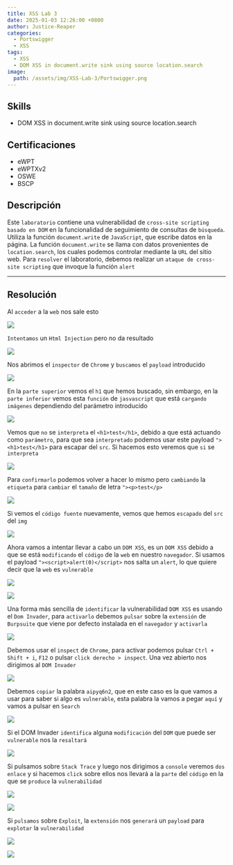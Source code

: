 ```yaml
---
title: XSS Lab 3
date: 2025-01-03 12:26:00 +0800
author: Justice-Reaper
categories:
  - Portswigger
  - XSS
tags:
  - XSS
  - DOM XSS in document.write sink using source location.search
image:
  path: /assets/img/XSS-Lab-3/Portswigger.png
---
```


## Skills

- DOM XSS in document.write sink using source location.search

## Certificaciones

- eWPT
- eWPTXv2
- OSWE
- BSCP
  
## Descripción

Este `laboratorio` contiene una vulnerabilidad de `cross-site scripting basado en DOM` en la funcionalidad de seguimiento de consultas de `búsqueda`. Utiliza la función `document.write` de `JavaScript`, que escribe datos en la página. La función `document.write` se llama con datos provenientes de `location.search`, los cuales podemos controlar mediante la `URL` del sitio web. Para `resolver` el laboratorio, debemos realizar un `ataque de cross-site scripting` que invoque la función `alert`

---
## Resolución

Al `acceder` a la `web` nos sale esto

![](/assets/img/XSS-Lab-3/image_1.png)

`Intentamos` un `Html Injection` pero no da resultado

![](/assets/img/XSS-Lab-3/image_2.png)

Nos abrimos el `inspector` de `Chrome` y `buscamos` el `payload` introducido

![](/assets/img/XSS-Lab-3/image_3.png)

En la `parte superior` vemos el `h1` que hemos buscado, sin embargo, en la `parte inferior` vemos esta `función` de `jasvascript` que está `cargando imágenes` dependiendo del parámetro introducido

![](/assets/img/XSS-Lab-3/image_4.png)

Vemos que `no` se `interpreta` el `<h1>test</h1>`, debido a que está actuando como `parámetro`, para que sea `interpretado` podemos usar este payload `"><h1>test</h1>` para escapar del `src`. Si hacemos esto veremos que `si` se `interpreta`

![](/assets/img/XSS-Lab-3/image_5.png)

Para `confirmarlo` podemos volver a hacer lo mismo pero `cambiando` la `etiqueta` para `cambiar` el `tamaño` de letra `"><p>test</p>`

![](/assets/img/XSS-Lab-3/image_6.png)

Si vemos el `código fuente` nuevamente, vemos que hemos `escapado` del `src` del `img`

![](/assets/img/XSS-Lab-3/image_7.png)

Ahora vamos a intentar llevar a cabo un `DOM XSS`, es un `DOM XSS` debido a que se está `modificando` el `código` de la `web` en nuestro `navegador`. Si usamos el payload `"><script>alert(0)</script>` nos salta un `alert`, lo que quiere decir que la `web` es `vulnerable`

![](/assets/img/XSS-Lab-3/image_8.png)

![](/assets/img/XSS-Lab-3/image_9.png)

Una forma más sencilla de `identificar` la vulnerabilidad `DOM XSS` es usando el `Dom Invader`, para `activarlo` debemos `pulsar` sobre la `extensión` de `Burpsuite` que viene por defecto instalada en el `navegador` y `activarla`

![](/assets/img/XSS-Lab-3/image_10.png)

Debemos usar el `inspect` de `Chrome`, para activar podemos pulsar `Ctrl + Shift + i`, `F12` o pulsar `click derecho > inspect`. Una vez abierto nos dirigimos al `DOM Invader`

![](/assets/img/XSS-Lab-3/image_11.png)

Debemos `copiar` la palabra `aipyq6n2`, que en este caso es la que vamos a usar para saber si algo es `vulnerable`, esta palabra la vamos a pegar `aquí` y vamos a pulsar en `Search`

![](/assets/img/XSS-Lab-3/image_12.png)

Si el DOM Invader `identifica` alguna `modificación` del `DOM` que puede ser `vulnerable` nos la `resaltará`

![](/assets/img/XSS-Lab-3/image_13.png)

Si pulsamos sobre `Stack Trace` y luego nos dirigimos a `console` veremos `dos enlace` y si hacemos `click` sobre ellos nos llevará a la `parte` del `código` en la que se `produce` la `vulnerabilidad`

![](/assets/img/XSS-Lab-3/image_14.png)

![](/assets/img/XSS-Lab-3/image_15.png)

Si `pulsamos` sobre `Exploit`, la `extensión` nos `generará` un `payload` para `explotar` la `vulnerabilidad`

![](/assets/img/XSS-Lab-3/image_16.png)

![](/assets/img/XSS-Lab-3/image_17.png)
